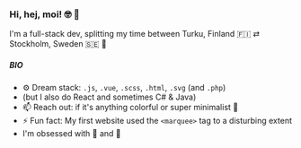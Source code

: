 ### Hi, hej, moi! 🤓 👋

I'm a full-stack dev, splitting my time between Turku, Finland 🇫🇮 ⇄ Stockholm, Sweden 🇸🇪 🚢

##### BIO
- ⚙️  Dream stack: `.js`, `.vue`, `.scss`, `.html`, `.svg` (and `.php`)
- (but I also do React and sometimes C# & Java)
- 📫  Reach out: if it's anything colorful or super minimalist 💅 
- ⚡  Fun fact: My first website used the `<marquee>` tag to a disturbing extent
- I'm obsessed with 🍅 and 🍝
